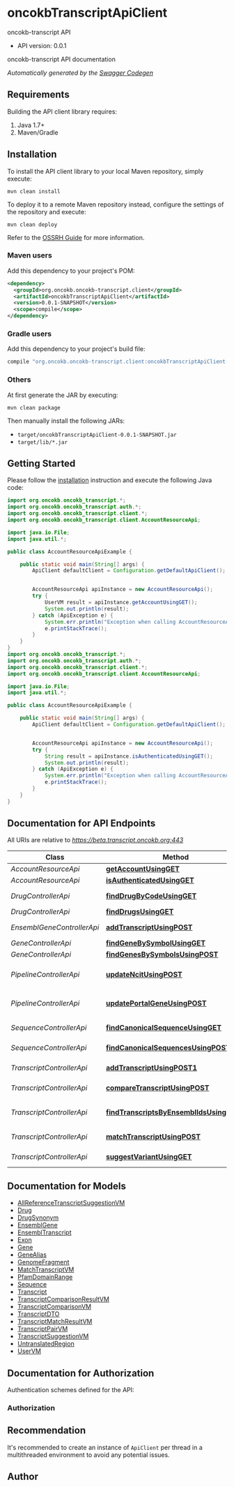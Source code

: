 # oncokbTranscriptApiClient

oncokb-transcript API
- API version: 0.0.1

oncokb-transcript API documentation


*Automatically generated by the [Swagger Codegen](https://github.com/swagger-api/swagger-codegen)*


## Requirements

Building the API client library requires:
1. Java 1.7+
2. Maven/Gradle

## Installation

To install the API client library to your local Maven repository, simply execute:

```shell
mvn clean install
```

To deploy it to a remote Maven repository instead, configure the settings of the repository and execute:

```shell
mvn clean deploy
```

Refer to the [OSSRH Guide](http://central.sonatype.org/pages/ossrh-guide.html) for more information.

### Maven users

Add this dependency to your project's POM:

```xml
<dependency>
  <groupId>org.oncokb.oncokb-transcript.client</groupId>
  <artifactId>oncokbTranscriptApiClient</artifactId>
  <version>0.0.1-SNAPSHOT</version>
  <scope>compile</scope>
</dependency>
```

### Gradle users

Add this dependency to your project's build file:

```groovy
compile "org.oncokb.oncokb-transcript.client:oncokbTranscriptApiClient:0.0.1-SNAPSHOT"
```

### Others

At first generate the JAR by executing:

```shell
mvn clean package
```

Then manually install the following JARs:

* `target/oncokbTranscriptApiClient-0.0.1-SNAPSHOT.jar`
* `target/lib/*.jar`

## Getting Started

Please follow the [installation](#installation) instruction and execute the following Java code:

```java
import org.oncokb.oncokb_transcript.*;
import org.oncokb.oncokb_transcript.auth.*;
import org.oncokb.oncokb_transcript.client.*;
import org.oncokb.oncokb_transcript.client.AccountResourceApi;

import java.io.File;
import java.util.*;

public class AccountResourceApiExample {

    public static void main(String[] args) {
        ApiClient defaultClient = Configuration.getDefaultApiClient();


        AccountResourceApi apiInstance = new AccountResourceApi();
        try {
            UserVM result = apiInstance.getAccountUsingGET();
            System.out.println(result);
        } catch (ApiException e) {
            System.err.println("Exception when calling AccountResourceApi#getAccountUsingGET");
            e.printStackTrace();
        }
    }
}
import org.oncokb.oncokb_transcript.*;
import org.oncokb.oncokb_transcript.auth.*;
import org.oncokb.oncokb_transcript.client.*;
import org.oncokb.oncokb_transcript.client.AccountResourceApi;

import java.io.File;
import java.util.*;

public class AccountResourceApiExample {

    public static void main(String[] args) {
        ApiClient defaultClient = Configuration.getDefaultApiClient();


        AccountResourceApi apiInstance = new AccountResourceApi();
        try {
            String result = apiInstance.isAuthenticatedUsingGET();
            System.out.println(result);
        } catch (ApiException e) {
            System.err.println("Exception when calling AccountResourceApi#isAuthenticatedUsingGET");
            e.printStackTrace();
        }
    }
}
```

## Documentation for API Endpoints

All URIs are relative to *https://beta.transcript.oncokb.org:443*

Class | Method | HTTP request | Description
------------ | ------------- | ------------- | -------------
*AccountResourceApi* | [**getAccountUsingGET**](docs/AccountResourceApi.md#getAccountUsingGET) | **GET** /api/account | getAccount
*AccountResourceApi* | [**isAuthenticatedUsingGET**](docs/AccountResourceApi.md#isAuthenticatedUsingGET) | **GET** /api/authenticate | isAuthenticated
*DrugControllerApi* | [**findDrugByCodeUsingGET**](docs/DrugControllerApi.md#findDrugByCodeUsingGET) | **GET** /api/drugs/search-by-code/{code} | findDrugByCode
*DrugControllerApi* | [**findDrugsUsingGET**](docs/DrugControllerApi.md#findDrugsUsingGET) | **GET** /api/drugs/search | findDrugs
*EnsemblGeneControllerApi* | [**addTranscriptUsingPOST**](docs/EnsemblGeneControllerApi.md#addTranscriptUsingPOST) | **POST** /api/add-ensembl-gene | addTranscript
*GeneControllerApi* | [**findGeneBySymbolUsingGET**](docs/GeneControllerApi.md#findGeneBySymbolUsingGET) | **GET** /api/find-gene | findGeneBySymbol
*GeneControllerApi* | [**findGenesBySymbolsUsingPOST**](docs/GeneControllerApi.md#findGenesBySymbolsUsingPOST) | **POST** /api/find-gene | findGenesBySymbols
*PipelineControllerApi* | [**updateNcitUsingPOST**](docs/PipelineControllerApi.md#updateNcitUsingPOST) | **POST** /api/pipeline/update-ncit | updateNcit
*PipelineControllerApi* | [**updatePortalGeneUsingPOST**](docs/PipelineControllerApi.md#updatePortalGeneUsingPOST) | **POST** /api/pipeline/update-gene | updatePortalGene
*SequenceControllerApi* | [**findCanonicalSequenceUsingGET**](docs/SequenceControllerApi.md#findCanonicalSequenceUsingGET) | **GET** /api/find-canonical-sequence | findCanonicalSequence
*SequenceControllerApi* | [**findCanonicalSequencesUsingPOST**](docs/SequenceControllerApi.md#findCanonicalSequencesUsingPOST) | **POST** /api/find-canonical-sequences | findCanonicalSequences
*TranscriptControllerApi* | [**addTranscriptUsingPOST1**](docs/TranscriptControllerApi.md#addTranscriptUsingPOST1) | **POST** /api/add-transcript | addTranscript
*TranscriptControllerApi* | [**compareTranscriptUsingPOST**](docs/TranscriptControllerApi.md#compareTranscriptUsingPOST) | **POST** /api/compare-transcript/{hugoSymbol} | compareTranscript
*TranscriptControllerApi* | [**findTranscriptsByEnsemblIdsUsingPOST**](docs/TranscriptControllerApi.md#findTranscriptsByEnsemblIdsUsingPOST) | **POST** /api/find-transcripts-by-ensembl-ids | findTranscriptsByEnsemblIds
*TranscriptControllerApi* | [**matchTranscriptUsingPOST**](docs/TranscriptControllerApi.md#matchTranscriptUsingPOST) | **POST** /api/match-transcript/{hugoSymbol} | matchTranscript
*TranscriptControllerApi* | [**suggestVariantUsingGET**](docs/TranscriptControllerApi.md#suggestVariantUsingGET) | **GET** /api/suggest-variant/{hugoSymbol} | suggestVariant

## Documentation for Models

 - [AllReferenceTranscriptSuggestionVM](docs/AllReferenceTranscriptSuggestionVM.md)
 - [Drug](docs/Drug.md)
 - [DrugSynonym](docs/DrugSynonym.md)
 - [EnsemblGene](docs/EnsemblGene.md)
 - [EnsemblTranscript](docs/EnsemblTranscript.md)
 - [Exon](docs/Exon.md)
 - [Gene](docs/Gene.md)
 - [GeneAlias](docs/GeneAlias.md)
 - [GenomeFragment](docs/GenomeFragment.md)
 - [MatchTranscriptVM](docs/MatchTranscriptVM.md)
 - [PfamDomainRange](docs/PfamDomainRange.md)
 - [Sequence](docs/Sequence.md)
 - [Transcript](docs/Transcript.md)
 - [TranscriptComparisonResultVM](docs/TranscriptComparisonResultVM.md)
 - [TranscriptComparisonVM](docs/TranscriptComparisonVM.md)
 - [TranscriptDTO](docs/TranscriptDTO.md)
 - [TranscriptMatchResultVM](docs/TranscriptMatchResultVM.md)
 - [TranscriptPairVM](docs/TranscriptPairVM.md)
 - [TranscriptSuggestionVM](docs/TranscriptSuggestionVM.md)
 - [UntranslatedRegion](docs/UntranslatedRegion.md)
 - [UserVM](docs/UserVM.md)

## Documentation for Authorization

Authentication schemes defined for the API:
### Authorization



## Recommendation

It's recommended to create an instance of `ApiClient` per thread in a multithreaded environment to avoid any potential issues.

## Author


